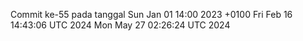 Commit ke-55 pada tanggal Sun Jan 01 14:00 2023 +0100
Fri Feb 16 14:43:06 UTC 2024
Mon May 27 02:26:24 UTC 2024
